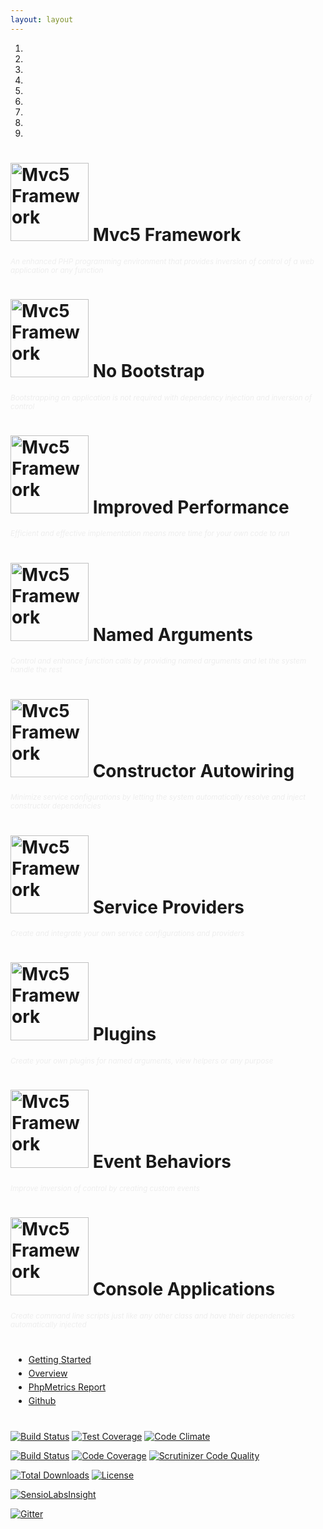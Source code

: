 ```yaml
---
layout: layout
---
```

<div class="page-masthead container-fluid">
    <div class="container">
        <div id="carousel-example-generic" class="carousel slide" data-ride="carousel">
          <!-- Indicators -->
          <ol class="carousel-indicators">
            <li data-target="#carousel-example-generic" data-slide-to="0" class="active"></li>
            <li data-target="#carousel-example-generic" data-slide-to="1"></li>
            <li data-target="#carousel-example-generic" data-slide-to="2"></li>
            <li data-target="#carousel-example-generic" data-slide-to="3"></li>
            <li data-target="#carousel-example-generic" data-slide-to="4"></li>
            <li data-target="#carousel-example-generic" data-slide-to="5"></li>
            <li data-target="#carousel-example-generic" data-slide-to="6"></li>
            <li data-target="#carousel-example-generic" data-slide-to="7"></li>
            <li data-target="#carousel-example-generic" data-slide-to="8"></li>
          </ol>        
          <!-- Wrapper for slides -->
          <div class="carousel-inner" role="listbox">
                <div class="item active">
                    <h1 class="page-title">
                        <img src="{{ site.baseUrl }}/images/mvc5.png" width="125" height="125" title="Mvc5 Framework">
                        Mvc5 Framework
                    </h1>
                    <small style="font-style:italic;color:#eee;">An enhanced PHP programming environment that provides inversion of control of a web application or any function</small>
                </div>
                <div class="item">
                    <h1 class="page-title">
                        <img src="{{ site.baseUrl }}/images/mvc5.png" width="125" height="125" title="Mvc5 Framework">
                        No Bootstrap
                    </h1>
                    <small style="font-style:italic;color:#eee;">Bootstrapping an application is not required with dependency injection and inversion of control</small>
                </div>
                <div class="item">
                    <h1 class="page-title">
                        <img src="{{ site.baseUrl }}/images/mvc5.png" width="125" height="125" title="Mvc5 Framework">
                        Improved Performance
                    </h1>
                    <small style="font-style:italic;color:#eee;">Efficient and effective implementation means more time for your own code to run</small>
                </div>
                <div class="item">
                    <h1 class="page-title">
                        <img src="{{ site.baseUrl }}/images/mvc5.png" width="125" height="125" title="Mvc5 Framework">
                        Named Arguments
                    </h1>
                    <small style="font-style:italic;color:#eee;">Control and enhance function calls by providing named arguments and let the system handle the rest</small>
                </div>
                <div class="item">
                    <h1 class="page-title">
                        <img src="{{ site.baseUrl }}/images/mvc5.png" width="125" height="125" title="Mvc5 Framework">
                        Constructor Autowiring
                    </h1>
                    <small style="font-style:italic;color:#eee;">Minimize service configurations by letting the system automatically resolve and inject constructor dependencies</small>
                </div>
                <div class="item">
                    <h1 class="page-title">
                        <img src="{{ site.baseUrl }}/images/mvc5.png" width="125" height="125" title="Mvc5 Framework">
                        Service Providers
                    </h1>
                    <small style="font-style:italic;color:#eee;">Create and integrate your own service configurations and providers</small>
                </div>
                <div class="item">
                    <h1 class="page-title">
                        <img src="{{ site.baseUrl }}/images/mvc5.png" width="125" height="125" title="Mvc5 Framework">
                        Plugins
                    </h1>
                    <small style="font-style:italic;color:#eee;">Create your own plugins for named arguments, view helpers or any purpose</small>
                </div>
                <div class="item">
                    <h1 class="page-title">
                        <img src="{{ site.baseUrl }}/images/mvc5.png" width="125" height="125" title="Mvc5 Framework">
                        Event Behaviors
                    </h1>
                    <small style="font-style:italic;color:#eee;">Improve inversion of control by creating custom events</small>
                </div>
                <div class="item">
                    <h1 class="page-title">
                        <img src="{{ site.baseUrl }}/images/mvc5.png" width="125" height="125" title="Mvc5 Framework">
                        Console Applications
                    </h1>
                    <small style="font-style:italic;color:#eee;">Create command line scripts just like any other class and have their dependencies automatically injected</small>
                </div>                
          </div>
        </div>
    </div>
</div>
<div class="container">
    <div class="row" style="margin-top:40px;">
        <div class="col-md-offset-3">
            <ul class="list-inline">
                <li style="margin:5px"><a class="btn btn-default btn-lg" href="/getting-started" role="button"><span class="glyphicon glyphicon-send"></span> Getting Started</a></li>            
                <li style="margin:5px"><a class="btn btn-default btn-lg" href="/overview" role="button"><span class="glyphicon glyphicon-book"></span> Overview</a></li>
                <li style="margin:5px"><a class="btn btn-default btn-lg" href="/phpmetrics"><span class="glyphicon glyphicon-dashboard"></span> PhpMetrics Report</a></li>
                <li style="margin:5px"><a class="btn btn-default btn-lg" href="https://github.com/mvc5" role="button"><span class="glyphicon glyphicon-hand-right"></span> Github</a></li>
            </ul>
        </div>
    </div>
    <div class="row" style="margin-top:40px;">
        <div class="col-md-offset-4">
        <p>
            <a href="https://travis-ci.org/mvc5/framework"><img src="https://api.travis-ci.org/mvc5/application.svg" alt="Build Status" /></a>
            <a href="https://codeclimate.com/github/mvc5/framework"><img src="https://codeclimate.com/github/mvc5/framework/badges/coverage.svg" alt="Test Coverage" /></a>
            <a href="https://codeclimate.com/github/mvc5/framework"><img src="https://codeclimate.com/github/mvc5/framework/badges/gpa.svg" alt="Code Climate" /></a>
        </p>
        <p>
            <a href="https://scrutinizer-ci.com/g/mvc5/framework/build-status/master"><img src="https://scrutinizer-ci.com/g/mvc5/framework/badges/build.png?b=master" alt="Build Status" /></a>
            <a href="https://scrutinizer-ci.com/g/mvc5/framework/?branch=master"><img src="https://scrutinizer-ci.com/g/mvc5/framework/badges/coverage.png?b=master" alt="Code Coverage" /></a>
            <a href="https://scrutinizer-ci.com/g/mvc5/framework/?branch=master"><img src="https://scrutinizer-ci.com/g/mvc5/framework/badges/quality-score.png?b=master" alt="Scrutinizer Code Quality" /></a>
        </p>
        <p>
            <a href="https://packagist.org/packages/mvc5/framework"><img src="https://poser.pugx.org/mvc5/framework/downloads" alt="Total Downloads" /></a>
            <a href="https://packagist.org/packages/mvc5/framework"><img src="https://poser.pugx.org/mvc5/framework/license" alt="License" /></a>
        </p>
        <p><a href="https://insight.sensiolabs.com/projects/6a19e4e3-e771-46e3-9f10-fe1c06837f43"><img src="https://insight.sensiolabs.com/projects/6a19e4e3-e771-46e3-9f10-fe1c06837f43/big.png" alt="SensioLabsInsight" /></a></p>
        <p><a href="https://gitter.im/mvc5/framework?utm_source=badge&amp;utm_medium=badge&amp;utm_campaign=pr-badge"><img src="https://camo.githubusercontent.com/da2edb525cde1455a622c58c0effc3a90b9a181c/68747470733a2f2f6261646765732e6769747465722e696d2f4a6f696e253230436861742e737667" alt="Gitter" data-canonical-src="https://badges.gitter.im/Join%20Chat.svg" style="max-width:100%;"></a></p>
        </div>
    </div>
</div>
